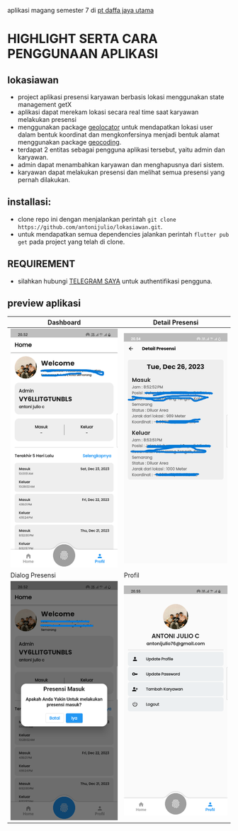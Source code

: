 aplikasi magang semester 7 di [pt daffa jaya utama](https://g.co/kgs/qch6RZA)

# HIGHLIGHT SERTA CARA PENGGUNAAN APLIKASI

## lokasiawan

- project aplikasi presensi karyawan berbasis lokasi menggunakan state management getX
- aplikasi dapat merekam lokasi secara real time saat karyawan melakukan presensi
- menggunakan package [geolocator](https://pub.dev/packages/geolocator) untuk mendapatkan lokasi user dalam bentuk koordinat dan mengkonfersinya menjadi bentuk alamat menggunakan package [geocoding](https://pub.dev/packages/geocoding).
- terdapat 2 entitas sebagai pengguna aplikasi tersebut, yaitu admin dan karyawan.
- admin dapat menambahkan karyawan dan menghapusnya dari sistem.
- karyawan dapat melakukan presensi dan melihat semua presensi yang pernah dilakukan.

## installasi:

- clone repo ini dengan menjalankan perintah `git clone https://github.com/antonijulio/lokasiawan.git`.
- untuk mendapatkan semua dependencies jalankan perintah `flutter pub get` pada project yang telah di clone.

## REQUIREMENT

- silahkan hubungi [TELEGRAM SAYA](t.me/antonijulio) untuk authentifikasi pengguna.

## preview aplikasi

| Dashboard                       | Detail Presensi                       |
| ------------------------------- | ------------------------------------- |
| ![Dashboard](img_prev/img2.png) | ![Detail Presensi](img_prev/img1.png) |
| Dialog Presensi                 | Profil                                |
| ![Dashboard](img_prev/img4.png) | ![Detail Presensi](img_prev/img3.png) |
